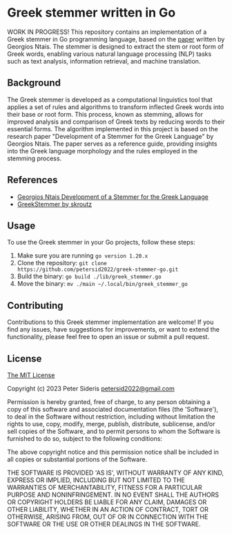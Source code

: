 # Greek stemmer written in Go
WORK IN PROGRESS!
This repository contains an implementation of a Greek stemmer in Go programming language, based on the [paper](https://people.dsv.su.se/~hercules/papers/Ntais_greek_stemmer_thesis_final.pdf) written by Georgios Ntais. The stemmer is designed to extract the stem or root form of Greek words, enabling various natural language processing (NLP) tasks such as text analysis, information retrieval, and machine translation.

## Background
The Greek stemmer is developed as a computational linguistics tool that applies a set of rules and algorithms to transform inflected Greek words into their base or root form. This process, known as stemming, allows for improved analysis and comparison of Greek texts by reducing words to their essential forms.
The algorithm implemented in this project is based on the research paper "Development of a Stemmer for the Greek Language" by Georgios Ntais. The paper serves as a reference guide, providing insights into the Greek language morphology and the rules employed in the stemming process.

## References
* [Georgios Ntais Development of a Stemmer for the Greek Language](https://people.dsv.su.se/~hercules/papers/Ntais_greek_stemmer_thesis_final.pdf)
* [GreekStemmer by skroutz](https://github.com/skroutz/greek_stemmer/)

## Usage
To use the Greek stemmer in your Go projects, follow these steps:

1. Make sure you are running ```go version 1.20.x```
2. Clone the repository: ```git clone https://github.com/petersid2022/greek-stemmer-go.git```
3. Build the binary: ```go build ./lib/greek_stemmer.go```
4. Move the binary: ```mv ./main ~/.local/bin/greek_stemmer_go```

## Contributing
Contributions to this Greek stemmer implementation are welcome! If you find any issues, have suggestions for improvements, or want to extend the functionality, please feel free to open an issue or submit a pull request.

## License

[The MIT License](http://opensource.org/licenses/MIT)

Copyright (c) 2023 Peter Sideris petersid2022@gmail.com

Permission is hereby granted, free of charge, to any person obtaining a copy of this software and associated documentation files (the 'Software'), to deal in the Software without restriction, including without limitation the rights to use, copy, modify, merge, publish, distribute, sublicense, and/or sell copies of the Software, and to permit persons to whom the Software is furnished to do so, subject to the following conditions:

The above copyright notice and this permission notice shall be included in all copies or substantial portions of the Software.

THE SOFTWARE IS PROVIDED 'AS IS', WITHOUT WARRANTY OF ANY KIND, EXPRESS OR IMPLIED, INCLUDING BUT NOT LIMITED TO THE WARRANTIES OF MERCHANTABILITY, FITNESS FOR A PARTICULAR PURPOSE AND NONINFRINGEMENT. IN NO EVENT SHALL THE AUTHORS OR COPYRIGHT HOLDERS BE LIABLE FOR ANY CLAIM, DAMAGES OR OTHER LIABILITY, WHETHER IN AN ACTION OF CONTRACT, TORT OR OTHERWISE, ARISING FROM, OUT OF OR IN CONNECTION WITH THE SOFTWARE OR THE USE OR OTHER DEALINGS IN THE SOFTWARE.
